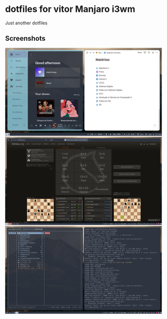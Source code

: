 # dotfiles for vitor Manjaro i3wm

Just another dotfiles

## Screenshots
![Screenshot 1](https://github.com/vitorfrois/dotfiles/blob/main/.config/screenshots/2022-01-20_13-40.png)
![Screenshot 2](https://github.com/vitorfrois/dotfiles/blob/main/.config/screenshots/2022-01-20_13-43.png)
![Screenshot 3](https://github.com/vitorfrois/dotfiles/blob/main/.config/screenshots/2022-01-20_13-44.png)




